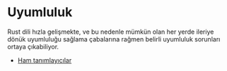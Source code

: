 # Uyumluluk

Rust dili hızla gelişmekte, ve bu nedenle mümkün olan her yerde ileriye dönük uyumluluğu sağlama çabalarına rağmen belirli uyumluluk sorunları ortaya çıkabiliyor.

* [Ham tanımlayıcılar](compatibility/raw_identifiers.md)
